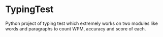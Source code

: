 # TypingTest 
 Python project of typing test which extremely works on two modules like words and paragraphs to count WPM, accuracy and score of each.
